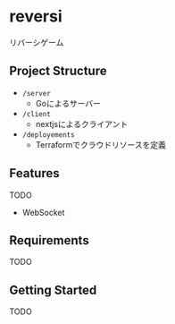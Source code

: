# reversi

リバーシゲーム

## Project Structure

* `/server`
  * Goによるサーバー
* `/client`
  * nextjsによるクライアント
* `/deployements`
  * Terraformでクラウドリソースを定義

## Features

TODO

- WebSocket

## Requirements

TODO

## Getting Started

TODO